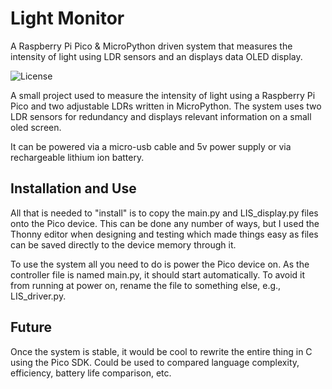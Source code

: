 # Light Monitor

A Raspberry Pi Pico &amp; MicroPython driven system that measures the intensity of light using LDR sensors and an displays data OLED display.

![License](https://img.shields.io/badge/License-GPL3.0-blue)

A small project used to measure the intensity of light using a Raspberry Pi Pico and two adjustable LDRs written in MicroPython. The system uses two LDR sensors for redundancy and displays relevant information on a small oled screen.

It can be powered via a micro-usb cable and 5v power supply or via rechargeable lithium ion battery.

## Installation and Use

All that is needed to "install" is to copy the main.py and LIS_display.py files onto the Pico device. This can be done any number of ways, but I used the Thonny editor when designing and testing which made things easy as files can be saved directly to the device memory through it.

To use the system all you need to do is power the Pico device on. As the controller file is named main.py, it should start automatically. To avoid it from running at power on, rename the file to something else, e.g., LIS_driver.py.

## Future

Once the system is stable, it would be cool to rewrite the entire thing in C using the Pico SDK. Could be used to compared language complexity, efficiency, battery life comparison, etc.
